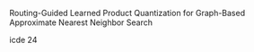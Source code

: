 Routing-Guided Learned Product Quantization for Graph-Based Approximate Nearest Neighbor Search

icde 24


